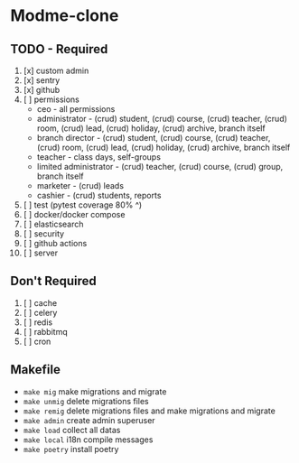 # Modme-clone

## TODO - Required

1. [x] custom admin
2. [x] sentry
3. [x] github
4. [ ] permissions
   - ceo - all permissions
   - administrator - (crud) student, (crud) course, (crud) teacher, (crud) room, (crud) lead, (crud) holiday, (crud) archive, branch itself
   - branch director - (crud) student, (crud) course, (crud) teacher, (crud) room, (crud) lead, (crud) holiday, (crud) archive, branch itself
   - teacher - class days, self-groups
   - limited administrator - (crud) teacher, (crud) course, (crud) group, branch itself
   - marketer - (crud) leads
   - cashier - (crud) students, reports
5. [ ] test (pytest coverage 80% ^)
6. [ ] docker/docker compose
7. [ ] elasticsearch
8. [ ] security
9. [ ] github actions
10. [ ] server

## Don't Required

1. [ ] cache
2. [ ] celery
3. [ ] redis
4. [ ] rabbitmq
5. [ ] cron

## Makefile

- ```make mig``` make migrations and migrate
- ```make unmig``` delete migrations files
- ```make remig``` delete migrations files and make migrations and migrate
- ```make admin``` create admin superuser
- ```make load``` collect all datas
- ```make local``` i18n compile messages
- ```make poetry``` install poetry
